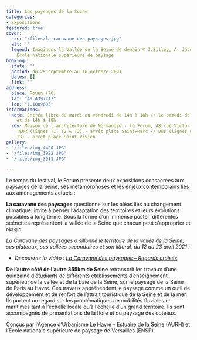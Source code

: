 ```yaml
---
title: Les paysages de la Seine
categories:
- Expositions
featured: true
cover:
  src: "/files/la-caravane-des-paysages.jpg"
  alt: ''
  legend: Imaginons la Vallée de la Seine de demain © J.Billey, A. Jacquin, E. Pirot,
    École nationale supérieure de paysage
booking:
  state: ''
  period: du 25 septembre au 10 octobre 2021
  dates: []
  link: ''
address:
  place: Rouen (76)
  lat: "49.4397217"
  lon: "1.1009603"
informations:
  note: Entrée libre du mardi au vendredi de 14h à 18h // le samedi de 10h30 à 12h30
    et de 14h à 18h.
  rdv: Maison de l'architecture de Normandie - le Forum, 48 rue Victor Hugo à Rouen.
    TEOR (lignes T1, T2 & T3) - arrêt place Saint-Marc // Bus (lignes F2, 5, 11 &
    13) - arrêt place Saint-Vivien
gallery:
- "/files/img_4420.JPG"
- "/files/img_3922.JPG"
- "/files/img_3911.JPG"

---
```

Le temps du festival, le Forum présente deux expositions consacrées aux paysages de la Seine, ses métamorphoses et les enjeux contemporains liés aux aménagements actuels :

**La caravane des paysages** questionne sur les aléas liés au changement climatique, invite à penser l’adaptation des territoires et leurs évolutions possibles à long terme. Sous la forme d’un immense poster, différentes scénettes représentent la vallée de la Seine que chacun peut s’approprier et réagir.

_La Caravane des paysages a sillonné le territoire de la vallée de la Seine, ses plateaux, ses vallées secondaires et son littoral, du 12 au 23 avril 2021 :_

* _Découvrez la vidéo :_ [_La Caravane des paysages – Regards croisés_](https://www.youtube.com/watch?v=EtrN9oFfHl8)

**De l’autre côté de l’autre 355km de Seine** retranscrit les travaux d’une quinzaine d‘étudiants de différents établissements d’enseignement supérieur de la vallée et de la baie de la Seine, sur le paysage de la Seine de Paris au Havre. Ces travaux appréhendent le paysage comme un outil de développement et de renfort de l’attrait touristique de la Seine et de la mer. Ils portent un regard sur les problématiques de mobilités fluviales et maritimes tant à l’échelle locale qu’à l’échelle d’un grand territoire. Ils sont accompagnés de présentations de la flore et du paysage des coteaux.

Conçus par l’Agence d’Urbanisme Le Havre - Estuaire de la Seine (AURH) et l’École natio­nale supérieure de paysage de Versailles (ENSP).